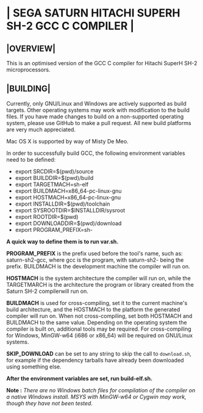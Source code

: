 # | SEGA SATURN HITACHI SUPERH SH-2 GCC C COMPILER |

## |OVERVIEW|

This is an optimised version of the GCC C compiler for Hitachi SuperH SH-2
microprocessors.

## |BUILDING|

Currently, only GNU/Linux and Windows are actively supported as build targets.
Other operating systems may work with modification to the build files.  If you
have made changes to build on a non-supported operating system, please use
GitHub to make a pull request.  All new build platforms are very much
appreciated.

Mac OS X is supported by way of Misty De Meo.

In order to successfully build GCC, the following environment variables need
to be defined:

- export SRCDIR=$(pwd)/source
- export BUILDDIR=$(pwd)/build
- export TARGETMACH=sh-elf
- export BUILDMACH=x86_64-pc-linux-gnu
- export HOSTMACH=x86_64-pc-linux-gnu
- export INSTALLDIR=$(pwd)/toolchain
- export SYSROOTDIR=$INSTALLDIR/sysroot
- export ROOTDIR=$(pwd)
- export DOWNLOADDIR=$(pwd)/download
- export PROGRAM_PREFIX=sh-

**A quick way to define them is to run var.sh.**

**PROGRAM_PREFIX** is the prefix used before the tool's name, such as:
saturn-sh2-gcc, where gcc is the program, with saturn-sh2- being the prefix.
BUILDMACH is the development machine the compiler will run on.

**HOSTMACH** is the system architecture the compiler will run on, while the
TARGETMARCH is the architecture the program or library created from the Saturn
SH-2 compilerwill run on.

**BUILDMACH** is used for cross-compiling, set it to the current machine's build
architecture, and the HOSTMACH to the platform the generated compiler will run
on.  When not cross-compiling, set both HOSTMACH and BUILDMACH to the same
value.
Depending on the operating system the compiler is built on, additional tools
may be required.  For cross-compiling for Windows, MinGW-w64 (i686 or x86_64)
will be required on GNU/Linux systems.

**SKIP_DOWNLOAD** can be set to any string to skip the call to `download.sh`, for
example if the dependency tarballs have already been downloaded using something
else.


**After the environment variables are set, run build-elf.sh.**

**Note :** _There are no Windows batch files for compilation of the compiler on a native
Windows install.  MSYS with MinGW-w64 or Cygwin may work, though they have not
been tested._
